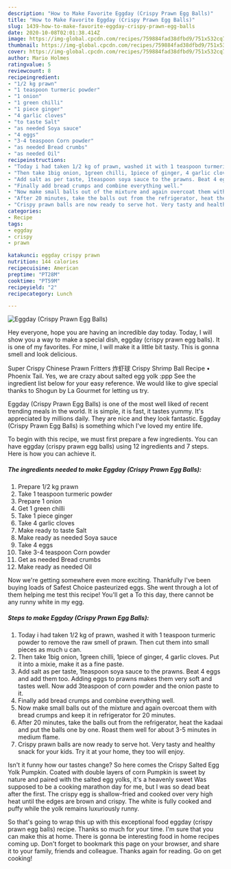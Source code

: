 ```yaml
---
description: "How to Make Favorite Eggday (Crispy Prawn Egg Balls)"
title: "How to Make Favorite Eggday (Crispy Prawn Egg Balls)"
slug: 1439-how-to-make-favorite-eggday-crispy-prawn-egg-balls
date: 2020-10-08T02:01:38.414Z
image: https://img-global.cpcdn.com/recipes/759884fad38dfbd9/751x532cq70/eggday-crispy-prawn-egg-balls-recipe-main-photo.jpg
thumbnail: https://img-global.cpcdn.com/recipes/759884fad38dfbd9/751x532cq70/eggday-crispy-prawn-egg-balls-recipe-main-photo.jpg
cover: https://img-global.cpcdn.com/recipes/759884fad38dfbd9/751x532cq70/eggday-crispy-prawn-egg-balls-recipe-main-photo.jpg
author: Mario Holmes
ratingvalue: 5
reviewcount: 8
recipeingredient:
- "1/2 kg prawn"
- "1 teaspoon turmeric powder"
- "1 onion"
- "1 green chilli"
- "1 piece ginger"
- "4 garlic cloves"
- "to taste Salt"
- "as needed Soya sauce"
- "4 eggs"
- "3-4 teaspoon Corn powder"
- "as needed Bread crumbs"
- "as needed Oil"
recipeinstructions:
- "Today i had taken 1/2 kg of prawn, washed it with 1 teaspoon turmeric powder to remove the raw smell of prawn. Then cut them into small pieces as much u can."
- "Then take 1big onion, 1green chilli, 1piece of ginger, 4 garlic cloves. Put it into a mixie, make it as a fine paste."
- "Add salt as per taste, 1teaspoon soya sauce to the prawns. Beat 4 eggs and add them too. Adding eggs to prawns makes them very soft and tastes well. Now add 3teaspoon of corn powder and the onion paste to it."
- "Finally add bread crumps and combine everything well."
- "Now make small balls out of the mixture and again overcoat them with bread crumps and keep it in refrigerator for 20 minutes."
- "After 20 minutes, take the balls out from the refrigerator, heat the kadaai and put the balls one by one. Roast them well for about 3-5 minutes in medium flame."
- "Crispy prawn balls are now ready to serve hot. Very tasty and healthy snack for your kids. Try it at your home, they too will enjoy."
categories:
- Recipe
tags:
- eggday
- crispy
- prawn

katakunci: eggday crispy prawn 
nutrition: 144 calories
recipecuisine: American
preptime: "PT28M"
cooktime: "PT59M"
recipeyield: "2"
recipecategory: Lunch

---
```



![Eggday (Crispy Prawn Egg Balls)](https://img-global.cpcdn.com/recipes/759884fad38dfbd9/751x532cq70/eggday-crispy-prawn-egg-balls-recipe-main-photo.jpg)

Hey everyone, hope you are having an incredible day today. Today, I will show you a way to make a special dish, eggday (crispy prawn egg balls). It is one of my favorites. For mine, I will make it a little bit tasty. This is gonna smell and look delicious.

Super Crispy Chinese Prawn Fritters 炸虾球 Crispy Shrimp Ball Recipe • Phoenix Tail. Yes, we are crazy about salted egg yolk :ppp See the ingredient list below for your easy reference. We would like to give special thanks to Shogun by La Gourmet for letting us try.

Eggday (Crispy Prawn Egg Balls) is one of the most well liked of recent trending meals in the world. It is simple, it is fast, it tastes yummy. It's appreciated by millions daily. They are nice and they look fantastic. Eggday (Crispy Prawn Egg Balls) is something which I've loved my entire life.


To begin with this recipe, we must first prepare a few ingredients. You can have eggday (crispy prawn egg balls) using 12 ingredients and 7 steps. Here is how you can achieve it.

<!--inarticleads1-->

##### The ingredients needed to make Eggday (Crispy Prawn Egg Balls):

1. Prepare 1/2 kg prawn
1. Take 1 teaspoon turmeric powder
1. Prepare 1 onion
1. Get 1 green chilli
1. Take 1 piece ginger
1. Take 4 garlic cloves
1. Make ready to taste Salt
1. Make ready as needed Soya sauce
1. Take 4 eggs
1. Take 3-4 teaspoon Corn powder
1. Get as needed Bread crumbs
1. Make ready as needed Oil


Now we&#39;re getting somewhere even more exciting. Thankfully I&#39;ve been buying loads of Safest Choice pasteurized eggs. She went through a lot of them helping me test this recipe! You&#39;ll get a To this day, there cannot be any runny white in my egg. 

<!--inarticleads2-->

##### Steps to make Eggday (Crispy Prawn Egg Balls):

1. Today i had taken 1/2 kg of prawn, washed it with 1 teaspoon turmeric powder to remove the raw smell of prawn. Then cut them into small pieces as much u can.
1. Then take 1big onion, 1green chilli, 1piece of ginger, 4 garlic cloves. Put it into a mixie, make it as a fine paste.
1. Add salt as per taste, 1teaspoon soya sauce to the prawns. Beat 4 eggs and add them too. Adding eggs to prawns makes them very soft and tastes well. Now add 3teaspoon of corn powder and the onion paste to it.
1. Finally add bread crumps and combine everything well.
1. Now make small balls out of the mixture and again overcoat them with bread crumps and keep it in refrigerator for 20 minutes.
1. After 20 minutes, take the balls out from the refrigerator, heat the kadaai and put the balls one by one. Roast them well for about 3-5 minutes in medium flame.
1. Crispy prawn balls are now ready to serve hot. Very tasty and healthy snack for your kids. Try it at your home, they too will enjoy.


Isn&#39;t it funny how our tastes change? So here comes the Crispy Salted Egg Yolk Pumpkin. Coated with double layers of corn Pumpkin is sweet by nature and paired with the salted egg yolks, it&#39;s a heavenly sweet Was supposed to be a cooking marathon day for me, but I was so dead beat after the first. The crispy egg is shallow-fried and cooked over very high heat until the edges are brown and crispy. The white is fully cooked and puffy while the yolk remains luxuriously runny. 

So that's going to wrap this up with this exceptional food eggday (crispy prawn egg balls) recipe. Thanks so much for your time. I'm sure that you can make this at home. There is gonna be interesting food in home recipes coming up. Don't forget to bookmark this page on your browser, and share it to your family, friends and colleague. Thanks again for reading. Go on get cooking!
